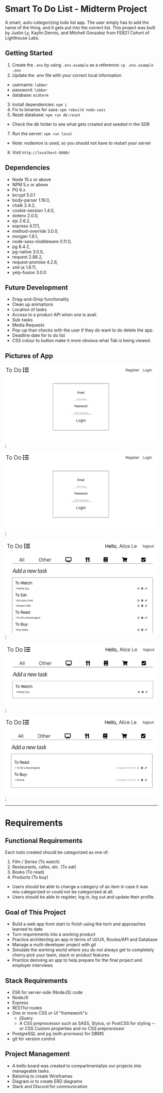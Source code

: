 # Smart To Do List - Midterm Project

A smart, auto-categorizing todo list app. The user simply has to add the name of the thing, and it gets put into the correct list. This project was built by Justin Ly, Kaylin Dennis, and Mitchell Gonzalez from FEB21 Cohort of Lighthouse Labs.

## Getting Started

1. Create the `.env` by using `.env.example` as a reference: `cp .env.example .env`
2. Update the .env file with your correct local information 
  - username: `labber` 
  - password: `labber` 
  - database: `midterm`
3. Install dependencies: `npm i`
4. Fix to binaries for sass: `npm rebuild node-sass`
5. Reset database: `npm run db:reset`
  - Check the db folder to see what gets created and seeded in the SDB
7. Run the server: `npm run local`
  - Note: nodemon is used, so you should not have to restart your server
8. Visit `http://localhost:8080/`

## Dependencies

- Node 10.x or above
- NPM 5.x or above
- PG 6.x
- bcrypt 5.0.1
- body-parser 1.19.0,
- chalk 2.4.2,
- cookie-session 1.4.0,
- dotenv 2.0.0,
- ejs 2.6.2,
- express 4.17.1,
- method-override 3.0.0,
- morgan 1.9.1,
- node-sass-middleware 0.11.0,
- pg 6.4.2,
- pg-native 3.0.0,
- request 2.88.2,
- request-promise 4.2.6,
- xml-js 1.6.11,
- yelp-fusion 3.0.0


## Future Development

- Drag-and-Drop functionality
- Clean up animations
- Location of tasks
- Access to a product API when one is avail.
- Sub-tasks
- Media Requests
- Pop-up than checks with the user if they do want to do delete the app.
- Deadline date for to do list 
- CSS colour to button make it more obvious what Tab is being viewed.


## Pictures of App

!['App Demo'](https://raw.githubusercontent.com/Justin1002/smartToDoList/master/app-pics/Login.png);

!['Login Page'](https://raw.githubusercontent.com/Justin1002/smartToDoList/master/app-pics/Login.png);

!['Front Page'](https://raw.githubusercontent.com/Justin1002/smartToDoList/master/app-pics/Front%20Page.png);

!['Picture of category of Task'](https://raw.githubusercontent.com/Justin1002/smartToDoList/master/app-pics/Category%20Picture.png);

!['Completed Tasks'](https://raw.githubusercontent.com/Justin1002/smartToDoList/master/app-pics/Completed%20Tasks.png);
____________________________
# Requirements

## Functional Requirements

Each todo created should be categorized as one of:

1. Film / Series (To watch)
2. Restaurants, cafes, etc. (To eat)
3. Books (To read)
4. Products (To buy)

- Users should be able to change a category of an item in case it was mis-categorized or could not be categorized at all.
- Users should be able to register, log in, log out and update their profile.

## Goal of This Project

- Build a web app from start to finish using the tech and approaches learned to date
- Turn requirements into a working product
- Practice architecting an app in terms of UI/UX, Routes/API and Database
- Manage a multi-developer project with git
- Simulate the working world where you do not always get to completely cherry pick your team, stack or product features
- Practice demoing an app to help prepare for the final project and employer interviews

## Stack Requirements

- ES6 for server-side (NodeJS) code
- NodeJS
- Express
- RESTful routes
- One or more CSS or UI "framework"s:
  - jQuery
  - A CSS preprocessor such as SASS, Stylus, or PostCSS for styling -- or CSS Custom properties and no CSS preprocessor
- PostgreSQL and pg (with promises) for DBMS
- git for version control

## Project Management

- A trello board was created to compartmentalize our projects into manageable tasks.
- Balsimiq to create Wireframes
- Diagram.io to create ERD diagrams
- Slack and DIscord for communication

